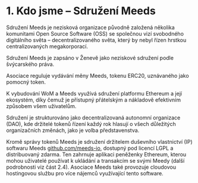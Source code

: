 
# 1. Kdo jsme – Sdružení Meeds

Sdružení Meeds je nezisková organizace původně založená několika komunitami Open Source Software (OSS) se společnou vizí svobodného digitálního světa – decentralizovaného světa, který by nebyl řízen hrstkou centralizovaných megakorporací.

Sdružení Meeds je zapsáno v Ženevě jako neziskové sdružení podle švýcarského práva.

Asociace reguluje vydávání měny Meeds, tokenu ERC20, uznávaného jako pomocný token.

K vybudování WoM a Meeds využívá sdružení platformu Ethereum a její ekosystém, díky čemuž je přístupný přátelským a nákladově efektivním způsobem všem uživatelům.

Sdružení je strukturováno jako decentralizovaná autonomní organizace (DAO), kde držitelé tokenů řízení každý rok hlasují o všech důležitých organizačních změnách, jako je volba představenstva.

Kromě správy tokenů Meeds je sdružení držitelem duševního vlastnictví (IP) softwaru Meeds [github.com/meeds-io](https://github.com/meeds-io), dostupný pod licencí LGPL a distribuovaný zdarma. Ten zahrnuje aplikaci peněženky Ethereum, kterou mohou uživatelé používat k ukládání a transakcím se svými Meedy (další podrobnosti viz část 2.4). Asociace Meeds také provozuje cloudovou hostingovou službu pro více nájemců využívající tento software.
